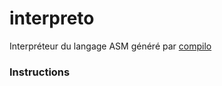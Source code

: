 # interpreto
Interpréteur du langage ASM généré par [compilo](https://github.com/ProjSystInfo-4IR/compilo) 

### Instructions
 
